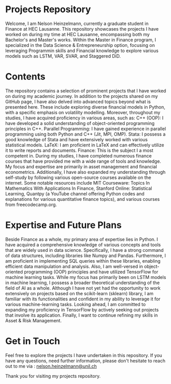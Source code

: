 # Projects Repository
Welcome, I am Nelson Heinzelmann, currently a graduate student in Finance at HEC Lausanne. This repository showcases the projects I have worked on during my time at HEC Lausanne, encompassing both my Bachelor's and Master's works. Within the Master in Finance program, I specialized in the Data Science & Entrepreneurship option, focusing on leveraging Programmin skills and Financial knowledge to explore various models such as LSTM, VAR, SVAR, and Staggered DiD.
# Contents
The repository contains a selection of prominent projects that I have worked on during my academic journey. In addition to the projects shared on my GitHub page, I have also delved into advanced topics beyond what is presented here. These include exploring diverse financial models in Python, with a specific emphasis on volatility modelling. Moreover, throughout my studies, I have acquired proficiency in various areas, such as:
C++ (OOP): I have developed a solid understanding of object-oriented programming principles in C++.
Parallel Programming: I have gained experience in parallel programming using both Python and C++ (Jit, MPI, OMP). 
Stata: I possess a good knowledge of Stata and have extensively worked with various statistical models.
LaTeX: I am proficient in LaTeX and can effectively utilize it to write reports and documents. 
Finance: This is the subject I a most competent in. During my studies, I have completed numerous finance courses that have provided me with a wide range of tools and knowledge. My focus and expertise are primarily in asset management and financial econometrics. 
Additionally, I have also expanded my understanding through self-study by following various open-source courses available on the internet. Some notable resources include MIT Courseware: Topics In Mathematics With Applications In Finance, Stanford Online: Statistical Learning, Quantpy (a YouTube channel offering Python codes and explanations for various quantitative finance topics), and various courses from freecodecamp.org.

# Expertise and Future Plans
Beside Finance as a whole, my primary area of expertise lies in Python. I have acquired a comprehensive knowledge of various concepts and tools that are widely used in data science. Specifically, I have a strong command of data structures, including libraries like Numpy and Pandas. Furthermore, I am proficient in implementing SQL queries within these libraries, enabling efficient data manipulation and analysis. Also, I am well-versed in object-oriented programming (OOP) principles and have utilized TensorFlow for machine learning tasks. While my focus has primarily been on LSTM models in machine learning, I possess a broader theoretical understanding of the field of AI as a whole. Although I have not yet had the opportunity to work extensively on projects based on the scikit-learn (sklearn) library, I am familiar with its functionalities and confident in my ability to leverage it for various machine-learning tasks. Looking ahead, I am committed to expanding my proficiency in TensorFlow by actively seeking out projects that involve its application. Finally, I want to continue refining my skills in Asset & Risk Management.

# Get in Touch
Feel free to explore the projects I have undertaken in this repository. If you have any questions, need further information, please don't hesitate to reach out to me via : nelson.heinzelmann@unil.ch

Thank you for visiting my projects repository.
